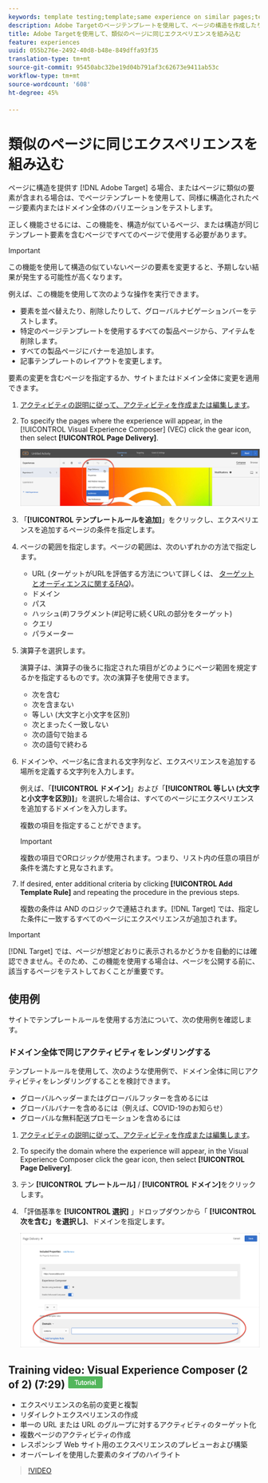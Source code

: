 ```yaml
---
keywords: template testing;template;same experience on similar pages;template test
description: Adobe Targetのページテンプレートを使用して、ページの構造を作成したり、ページに類似の要素が含まれる場合は、類似の構造を持つページ要素のバリエーションをテストしたりします。
title: Adobe Targetを使用して、類似のページに同じエクスペリエンスを組み込む
feature: experiences
uuid: 055b276e-2492-40d8-b48e-849dffa93f35
translation-type: tm+mt
source-git-commit: 95450abc32be19d04b791af3c62673e9411ab53c
workflow-type: tm+mt
source-wordcount: '608'
ht-degree: 45%

---
```



# 類似のページに同じエクスペリエンスを組み込む

ページに構造を提供す [!DNL Adobe Target] る場合、またはページに類似の要素が含まれる場合は、でページテンプレートを使用して、同様に構造化されたページ要素内またはドメイン全体のバリエーションをテストします。

正しく機能させるには、この機能を、構造が似ているページ、または構造が同じテンプレート要素を含むページですべてのページで使用する必要があります。

>[!IMPORTANT]
>
>この機能を使用して構造の似ていないページの要素を変更すると、予期しない結果が発生する可能性が高くなります。

例えば、この機能を使用して次のような操作を実行できます。

* 要素を並べ替えたり、削除したりして、グローバルナビゲーションバーをテストします。
* 特定のページテンプレートを使用するすべての製品ページから、アイテムを削除します。
* すべての製品ページにバナーを追加します。
* 記事テンプレートのレイアウトを変更します。

要素の変更を含むページを指定するか、サイトまたはドメイン全体に変更を適用できます。

1. [アクティビティの説明に従って、アクティビティを作成または編集します](/help/c-activities/activities.md#concept_D317A95A1AB54674BA7AB65C7985BA03)。

1. To specify the pages where the experience will appear, in the [!UICONTROL Visual Experience Composer] (VEC) click the gear icon, then select **[!UICONTROL Page Delivery]**.

   ![歯車アイコン/ページ配信](/help/c-experiences/c-visual-experience-composer/assets/icon-gear.png)

1. 「**[!UICONTROL テンプレートルールを追加]**」をクリックし、エクスペリエンスを追加するページの条件を指定します。

1. ページの範囲を指定します。ページの範囲は、次のいずれかの方法で指定します。

   * URL (ターゲットがURLを評価する方法について詳しくは、 [ターゲットとオーディエンスに関するFAQ](/help/c-target/c-troubleshooting-targets-and-audiences/troubleshooting-targets-and-audiences.md))。
   * ドメイン
   * パス
   * ハッシュ(#)フラグメント(#記号に続くURLの部分をターゲット)
   * クエリ
   * パラメーター

1. 演算子を選択します。

   演算子は、演算子の後ろに指定された項目がどのようにページ範囲を規定するかを指定するものです。次の演算子を使用できます。

   * 次を含む
   * 次を含まない
   * 等しい (大文字と小文字を区別)
   * 次とまったく一致しない
   * 次の語句で始まる
   * 次の語句で終わる

1. ドメインや、ページ名に含まれる文字列など、エクスペリエンスを追加する場所を定義する文字列を入力します。

   例えば、「**[!UICONTROL ドメイン]**」および「**[!UICONTROL 等しい (大文字と小文字を区別)]**」を選択した場合は、すべてのページにエクスペリエンスを追加するドメインを入力します。

   複数の項目を指定することができます。

   >[!IMPORTANT]
   >
   >複数の項目でORロジックが使用されます。つまり、リスト内の任意の項目が条件を満たすと見なされます。

1. If desired, enter additional criteria by clicking **[!UICONTROL Add Template Rule]** and repeating the procedure in the previous steps.

   複数の条件は AND のロジックで連結されます。[!DNL Target] では、指定した条件に一致するすべてのページにエクスペリエンスが追加されます。

>[!IMPORTANT]
>
> [!DNL Target] では、ページが想定どおりに表示されるかどうかを自動的には確認できません。そのため、この機能を使用する場合は、ページを公開する前に、該当するページをテストしておくことが重要です。

## 使用例

サイトでテンプレートルールを使用する方法について、次の使用例を確認します。

### ドメイン全体で同じアクティビティをレンダリングする

テンプレートルールを使用して、次のような使用例で、ドメイン全体に同じアクティビティをレンダリングすることを検討できます。

* グローバルヘッダーまたはグローバルフッターを含めるには
* グローバルバナーを含めるには（例えば、COVID-19のお知らせ）
* グローバルな無料配送プロモーションを含めるには

1. [アクティビティの説明に従って、アクティビティを作成または編集します](/help/c-activities/activities.md#concept_D317A95A1AB54674BA7AB65C7985BA03)。

1. To specify the domain where the experience will appear, in the Visual Experience Composer click the gear icon, then select **[!UICONTROL Page Delivery]**.

1. テン **[!UICONTROL プレートルール]** / **[!UICONTROL ドメイン]**&#x200B;をクリックします。

1. 「評価基準を **[!UICONTROL 選択]** 」ドロップダウンから「 **[!UICONTROL 次を含む」を選択し]**、ドメインを指定します。

   ![ドメインに次を含む](/help/c-experiences/c-visual-experience-composer/assets/domain-template-rule.png)

## Training video: Visual Experience Composer (2 of 2) (7:29) ![Tutorial badge](/help/assets/tutorial.png)

* エクスペリエンスの名前の変更と複製
* リダイレクトエクスペリエンスの作成
* 単一の URL または URL のグループに対するアクティビティのターゲット化
* 複数ページのアクティビティの作成
* レスポンシブ Web サイト用のエクスペリエンスのプレビューおよび構築
* オーバーレイを使用した要素のタイプのハイライト

>[!VIDEO](https://video.tv.adobe.com/v/17401)